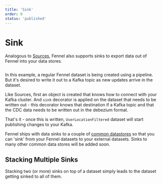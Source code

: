 ```yaml
---
title: 'Sink'
order: 0
status: 'published'
---
```


# Sink

Analogous to [Sources](/concepts/source), Fennel also supports sinks to export 
data out of Fennel into your data stores.

<pre snippet="concepts/introduction#sink_main" status="success" 
  message="Writing a Fennel dataset to a Kafka topic">
</pre>

In this example, a regular Fennel dataset is being created using a pipeline. But 
it's desired to write it out to a Kafka topic as new updates arrive in the dataset.

Like Sources, first an object is created that knows how to connect with your
Kafka cluster. And `sink` decorator is applied on the dataset that needs to be 
written out - this decorator knows that destination if a Kafka topic and that
the CDC data needs to be written out in the debezium format.

That's it - once this is written, `UserLocationFiltered` dataset will start 
publishing changes to your Kafka.

Fennel ships with data sinks to a couple of [common datastores](/api-reference/sink_connectors) 
so that you can 'sink' from your Fennel datasets to your external datasets.
Sinks to many other common data stores will be added soon.

## Stacking Multiple Sinks
Stacking two (or more) sinks on top of a dataset simply leads to the dataset
getting sinked to all of them.

<pre snippet="concepts/sink#stacked" status="success" 
  message="Writing data to Snowflake and Kafka"
></pre>